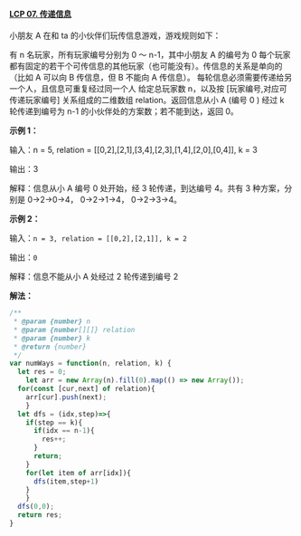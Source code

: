 #### [LCP 07. 传递信息](https://leetcode-cn.com/problems/chuan-di-xin-xi/)

小朋友 A 在和 ta 的小伙伴们玩传信息游戏，游戏规则如下：

有 n 名玩家，所有玩家编号分别为 0 ～ n-1，其中小朋友 A 的编号为 0
每个玩家都有固定的若干个可传信息的其他玩家（也可能没有）。传信息的关系是单向的（比如 A 可以向 B 传信息，但 B 不能向 A 传信息）。
每轮信息必须需要传递给另一个人，且信息可重复经过同一个人
给定总玩家数 n，以及按 [玩家编号,对应可传递玩家编号] 关系组成的二维数组 relation。返回信息从小 A (编号 0 ) 经过 k 轮传递到编号为 n-1 的小伙伴处的方案数；若不能到达，返回 0。

**示例 1：**

输入：n = 5, relation = [[0,2],[2,1],[3,4],[2,3],[1,4],[2,0],[0,4]], k = 3

输出：3

解释：信息从小 A 编号 0 处开始，经 3 轮传递，到达编号 4。共有 3 种方案，分别是 0->2->0->4， 0->2->1->4， 0->2->3->4。

**示例 2：**

输入：`n = 3, relation = [[0,2],[2,1]], k = 2`

输出：`0`

解释：信息不能从小 A 处经过 2 轮传递到编号 2

**解法：**

```javascript
/**
 * @param {number} n
 * @param {number[][]} relation
 * @param {number} k
 * @return {number}
 */
var numWays = function(n, relation, k) {
  let res = 0;
	let arr = new Array(n).fill(0).map(() => new Array());
  for(const [cur,next] of relation){
    arr[cur].push(next);
	}
  let dfs = (idx,step)=>{
    if(step == k){
      if(idx == n-1){
        res++;
      }
      return;
    }
    for(let item of arr[idx]){
      dfs(item,step+1)
    }
	}
  dfs(0,0);
  return res;
}
```

​	